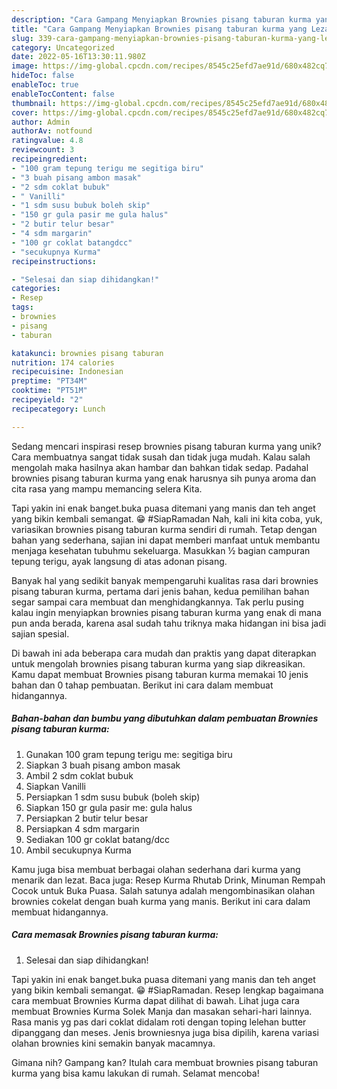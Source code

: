 ```yaml
---
description: "Cara Gampang Menyiapkan Brownies pisang taburan kurma yang Lezat"
title: "Cara Gampang Menyiapkan Brownies pisang taburan kurma yang Lezat"
slug: 339-cara-gampang-menyiapkan-brownies-pisang-taburan-kurma-yang-lezat
category: Uncategorized
date: 2022-05-16T13:30:11.980Z
image: https://img-global.cpcdn.com/recipes/8545c25efd7ae91d/680x482cq70/brownies-pisang-taburan-kurma-foto-resep-utama.jpg
hideToc: false
enableToc: true
enableTocContent: false
thumbnail: https://img-global.cpcdn.com/recipes/8545c25efd7ae91d/680x482cq70/brownies-pisang-taburan-kurma-foto-resep-utama.jpg
cover: https://img-global.cpcdn.com/recipes/8545c25efd7ae91d/680x482cq70/brownies-pisang-taburan-kurma-foto-resep-utama.jpg
author: Admin
authorAv: notfound
ratingvalue: 4.8
reviewcount: 3
recipeingredient:
- "100 gram tepung terigu me segitiga biru"
- "3 buah pisang ambon masak"
- "2 sdm coklat bubuk"
- " Vanilli"
- "1 sdm susu bubuk boleh skip"
- "150 gr gula pasir me gula halus"
- "2 butir telur besar"
- "4 sdm margarin"
- "100 gr coklat batangdcc"
- "secukupnya Kurma"
recipeinstructions:

- "Selesai dan siap dihidangkan!"
categories:
- Resep
tags:
- brownies
- pisang
- taburan

katakunci: brownies pisang taburan 
nutrition: 174 calories
recipecuisine: Indonesian
preptime: "PT34M"
cooktime: "PT51M"
recipeyield: "2"
recipecategory: Lunch

---
```





Sedang mencari inspirasi resep brownies pisang taburan kurma yang unik? Cara membuatnya sangat tidak susah dan tidak juga mudah. Kalau salah mengolah maka hasilnya akan hambar dan bahkan tidak sedap. Padahal brownies pisang taburan kurma yang enak harusnya sih punya aroma dan cita rasa yang mampu memancing selera Kita.





Tapi yakin ini enak banget.buka puasa ditemani yang manis dan teh anget yang bikin kembali semangat. 😁 #SiapRamadan Nah, kali ini kita coba, yuk, variasikan brownies pisang taburan kurma sendiri di rumah. Tetap dengan bahan yang sederhana, sajian ini dapat memberi manfaat untuk membantu menjaga kesehatan tubuhmu sekeluarga. Masukkan ½ bagian campuran tepung terigu, ayak langsung di atas adonan pisang.

Banyak hal yang sedikit banyak mempengaruhi kualitas rasa dari brownies pisang taburan kurma, pertama dari jenis bahan, kedua pemilihan bahan segar sampai cara membuat dan menghidangkannya. Tak perlu pusing kalau ingin menyiapkan brownies pisang taburan kurma yang enak di mana pun anda berada, karena asal sudah tahu triknya maka hidangan ini bisa jadi sajian spesial.






Di bawah ini ada beberapa cara mudah dan praktis yang dapat diterapkan untuk mengolah brownies pisang taburan kurma yang siap dikreasikan. Kamu dapat membuat Brownies pisang taburan kurma memakai 10 jenis bahan dan 0 tahap pembuatan. Berikut ini cara dalam membuat hidangannya.

<!--inarticleads1-->

##### Bahan-bahan dan bumbu yang dibutuhkan dalam pembuatan Brownies pisang taburan kurma:

1. Gunakan 100 gram tepung terigu me: segitiga biru
1. Siapkan 3 buah pisang ambon masak
1. Ambil 2 sdm coklat bubuk
1. Siapkan  Vanilli
1. Persiapkan 1 sdm susu bubuk (boleh skip)
1. Siapkan 150 gr gula pasir me: gula halus
1. Persiapkan 2 butir telur besar
1. Persiapkan 4 sdm margarin
1. Sediakan 100 gr coklat batang/dcc
1. Ambil secukupnya Kurma


Kamu juga bisa membuat berbagai olahan sederhana dari kurma yang menarik dan lezat. Baca juga: Resep Kurma Rhutab Drink, Minuman Rempah Cocok untuk Buka Puasa. Salah satunya adalah mengombinasikan olahan brownies cokelat dengan buah kurma yang manis. Berikut ini cara dalam membuat hidangannya. 

<!--inarticleads2-->

##### Cara memasak Brownies pisang taburan kurma:


1. Selesai dan siap dihidangkan!

Tapi yakin ini enak banget.buka puasa ditemani yang manis dan teh anget yang bikin kembali semangat. 😁 #SiapRamadan. Resep lengkap bagaimana cara membuat Brownies Kurma dapat dilihat di bawah. Lihat juga cara membuat Brownies Kurma Solek Manja dan masakan sehari-hari lainnya. Rasa manis yg pas dari coklat didalam roti dengan toping lelehan butter dipanggang dan meses. Jenis browniesnya juga bisa dipilih, karena variasi olahan brownies kini semakin banyak macamnya. 

Gimana nih? Gampang kan? Itulah cara membuat brownies pisang taburan kurma yang bisa kamu lakukan di rumah. Selamat mencoba!
